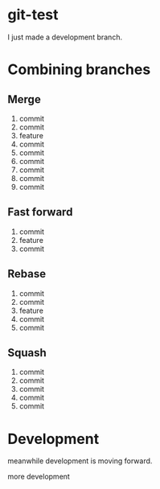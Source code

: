 # git-test

I just made a development branch.

# Combining branches

## Merge

1. commit
2. commit
3. feature
4. commit
5. commit
6. commit
7. commit
8. commit
9. commit

## Fast forward

1. commit
2. feature
3. commit

## Rebase

1. commit
2. commit
3. feature
4. commit
5. commit

## Squash

1. commit
2. commit
3. commit
4. commit
5. commit


# Development

meanwhile development is moving forward.

more development
